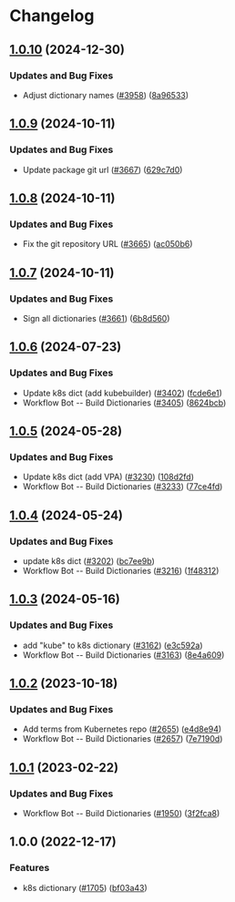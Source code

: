 # Changelog

## [1.0.10](https://github.com/khulnasoft/codetypo/compare/@codetypo/dict-k8s@1.0.9...@codetypo/dict-k8s@1.0.10) (2024-12-30)


### Updates and Bug Fixes

* Adjust dictionary names ([#3958](https://github.com/khulnasoft/codetypo/issues/3958)) ([8a96533](https://github.com/khulnasoft/codetypo/commit/8a96533bec21280103740868b81559437c413501))

## [1.0.9](https://github.com/khulnasoft/codetypo/compare/@codetypo/dict-k8s@1.0.8...@codetypo/dict-k8s@1.0.9) (2024-10-11)


### Updates and Bug Fixes

* Update package git url ([#3667](https://github.com/khulnasoft/codetypo/issues/3667)) ([629c7d0](https://github.com/khulnasoft/codetypo/commit/629c7d0a5e1bacad1d3874b1f8372edc3494ef97))

## [1.0.8](https://github.com/khulnasoft/codetypo/compare/@codetypo/dict-k8s@1.0.7...@codetypo/dict-k8s@1.0.8) (2024-10-11)


### Updates and Bug Fixes

* Fix the git repository URL ([#3665](https://github.com/khulnasoft/codetypo/issues/3665)) ([ac050b6](https://github.com/khulnasoft/codetypo/commit/ac050b697d57820109995e92fac5ccc32ced1723))

## [1.0.7](https://github.com/khulnasoft/codetypo/compare/@codetypo/dict-k8s@1.0.6...@codetypo/dict-k8s@1.0.7) (2024-10-11)


### Updates and Bug Fixes

* Sign all dictionaries ([#3661](https://github.com/khulnasoft/codetypo/issues/3661)) ([6b8d560](https://github.com/khulnasoft/codetypo/commit/6b8d560cf51a593458ce42bca415859f872cfc97))

## [1.0.6](https://github.com/khulnasoft/codetypo/compare/@codetypo/dict-k8s@1.0.5...@codetypo/dict-k8s@1.0.6) (2024-07-23)


### Updates and Bug Fixes

* Update k8s dict (add kubebuilder) ([#3402](https://github.com/khulnasoft/codetypo/issues/3402)) ([fcde6e1](https://github.com/khulnasoft/codetypo/commit/fcde6e1dbe2ae6b8b3d6e11b97a2d7137f133caf))
* Workflow Bot -- Build Dictionaries ([#3405](https://github.com/khulnasoft/codetypo/issues/3405)) ([8624bcb](https://github.com/khulnasoft/codetypo/commit/8624bcbce44dad3fb99bb0ae446df08f377e1679))

## [1.0.5](https://github.com/khulnasoft/codetypo/compare/@codetypo/dict-k8s@1.0.4...@codetypo/dict-k8s@1.0.5) (2024-05-28)


### Updates and Bug Fixes

* Update k8s dict (add VPA) ([#3230](https://github.com/khulnasoft/codetypo/issues/3230)) ([108d2fd](https://github.com/khulnasoft/codetypo/commit/108d2fdabb2955d881b561463f4c26fbd3f06224))
* Workflow Bot -- Build Dictionaries ([#3233](https://github.com/khulnasoft/codetypo/issues/3233)) ([77ce4fd](https://github.com/khulnasoft/codetypo/commit/77ce4fd2d8eb7b379b701c63614a5cfb565c03ec))

## [1.0.4](https://github.com/khulnasoft/codetypo/compare/@codetypo/dict-k8s@1.0.3...@codetypo/dict-k8s@1.0.4) (2024-05-24)


### Updates and Bug Fixes

* update k8s dict ([#3202](https://github.com/khulnasoft/codetypo/issues/3202)) ([bc7ee9b](https://github.com/khulnasoft/codetypo/commit/bc7ee9b4f30d44bd4f561e00ef6eb5be63062bf4))
* Workflow Bot -- Build Dictionaries ([#3216](https://github.com/khulnasoft/codetypo/issues/3216)) ([1f48312](https://github.com/khulnasoft/codetypo/commit/1f483125280d927cfb94faca357f5b18baa5c29c))

## [1.0.3](https://github.com/khulnasoft/codetypo/compare/@codetypo/dict-k8s@1.0.2...@codetypo/dict-k8s@1.0.3) (2024-05-16)


### Updates and Bug Fixes

* add "kube" to k8s dictionary ([#3162](https://github.com/khulnasoft/codetypo/issues/3162)) ([e3c592a](https://github.com/khulnasoft/codetypo/commit/e3c592a459089d0df1d8fdb1f1fc1f017e4b2fd4))
* Workflow Bot -- Build Dictionaries ([#3163](https://github.com/khulnasoft/codetypo/issues/3163)) ([8e4a609](https://github.com/khulnasoft/codetypo/commit/8e4a609fe11b56d1624fdd9cb4969ed5f37d6d18))

## [1.0.2](https://github.com/khulnasoft/codetypo/compare/@codetypo/dict-k8s@1.0.1...@codetypo/dict-k8s@1.0.2) (2023-10-18)


### Updates and Bug Fixes

* Add terms from Kubernetes repo ([#2655](https://github.com/khulnasoft/codetypo/issues/2655)) ([e4d8e94](https://github.com/khulnasoft/codetypo/commit/e4d8e9434efb4610adebee086b9ba78379b05bc0))
* Workflow Bot -- Build Dictionaries ([#2657](https://github.com/khulnasoft/codetypo/issues/2657)) ([7e7190d](https://github.com/khulnasoft/codetypo/commit/7e7190d1165246cf5fd85c58bd52531b6b722958))

## [1.0.1](https://github.com/khulnasoft/codetypo/compare/@codetypo/dict-k8s@1.0.0...@codetypo/dict-k8s@1.0.1) (2023-02-22)


### Updates and Bug Fixes

* Workflow Bot -- Build Dictionaries ([#1950](https://github.com/khulnasoft/codetypo/issues/1950)) ([3f2fca8](https://github.com/khulnasoft/codetypo/commit/3f2fca8b64c800723cc572f5ef83e92d5ec64673))

## 1.0.0 (2022-12-17)


### Features

* k8s dictionary ([#1705](https://github.com/khulnasoft/codetypo/issues/1705)) ([bf03a43](https://github.com/khulnasoft/codetypo/commit/bf03a434fdc657b2cf0d5d6ed2380951fd27614f))
